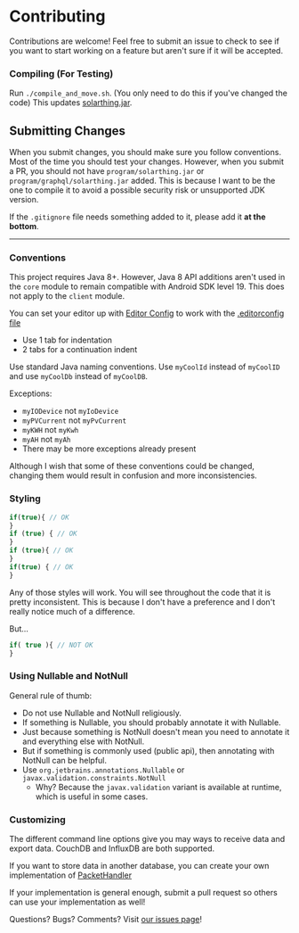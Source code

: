 # Contributing
Contributions are welcome! Feel free to submit an issue to check to see if you want to start working on a feature but aren't
sure if it will be accepted.

### Compiling (For Testing)
Run `./compile_and_move.sh`. (You only need to do this if you've changed the code) This updates [solarthing.jar](program/solarthing.jar).

## Submitting Changes
When you submit changes, you should make sure you follow conventions. Most of the time you should test your changes.
However, when you submit a PR, you should not have `program/solarthing.jar` or `program/graphql/solarthing.jar` added.
This is because I want to be the one to compile it to avoid a possible security risk or unsupported JDK version.

If the `.gitignore` file needs something added to it, please add it **at the bottom**.

---

### Conventions
This project requires Java 8+. However, Java 8 API additions aren't used in the `core` module to remain compatible with Android SDK level 19.
This does not apply to the `client` module.

You can set your editor up with [Editor Config](https://www.editorconfig.org) to work with the [.editorconfig file](.editorconfig)
* Use 1 tab for indentation
* 2 tabs for a continuation indent

Use standard Java naming conventions. Use `myCoolId` instead of `myCoolID` and use `myCoolDb` instead of `myCoolDB`. 

Exceptions:
* `myIODevice` not `myIoDevice`
* `myPVCurrent` not `myPvCurrent`
* `myKWH` not `myKwh`
* `myAH` not `myAh`
* There may be more exceptions already present

Although I wish that some of these conventions could be changed, changing them would result in confusion and more inconsistencies.

### Styling
```javascript
if(true){ // OK
}
if (true) { // OK
}
if (true){ // OK
}
if(true) { // OK
}
```
Any of those styles will work. You will see throughout the code that it is pretty inconsistent.
This is because I don't have a preference and I don't really notice much of a difference.

But...
```javascript
if( true ){ // NOT OK
}
```

### Using Nullable and NotNull
General rule of thumb:
* Do not use Nullable and NotNull religiously.
* If something is Nullable, you should probably annotate it with Nullable.
* Just because something is NotNull doesn't mean you need to annotate it and everything else with NotNull.
* But if something is commonly used (public api), then annotating with NotNull can be helpful.
* Use `org.jetbrains.annotations.Nullable` or `javax.validation.constraints.NotNull`
  * Why? Because the `javax.validation` variant is available at runtime, which is useful in some cases.

### Customizing
The different command line options give you may ways to receive data and export data. CouchDB and InfluxDB
are both supported.

If you want to store data in another database, you can create your own implementation of [PacketHandler](core/src/main/java/me/retrodaredevil/solarthing/packets/handling/PacketHandler.java)

If your implementation is general enough, submit a pull request so others can use your implementation as well!

Questions? Bugs? Comments? Visit [our issues page](https://github.com/wildmountainfarms/solarthing)!

